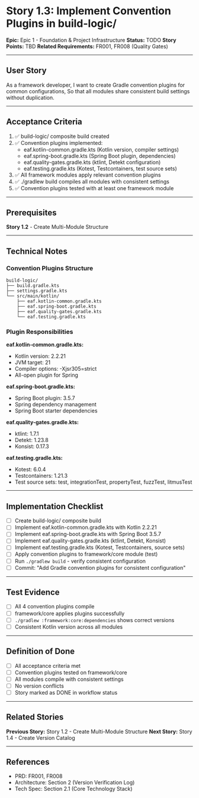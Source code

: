 # Story 1.3: Implement Convention Plugins in build-logic/

**Epic:** Epic 1 - Foundation & Project Infrastructure
**Status:** TODO
**Story Points:** TBD
**Related Requirements:** FR001, FR008 (Quality Gates)

---

## User Story

As a framework developer,
I want to create Gradle convention plugins for common configurations,
So that all modules share consistent build settings without duplication.

---

## Acceptance Criteria

1. ✅ build-logic/ composite build created
2. ✅ Convention plugins implemented:
   - eaf.kotlin-common.gradle.kts (Kotlin version, compiler settings)
   - eaf.spring-boot.gradle.kts (Spring Boot plugin, dependencies)
   - eaf.quality-gates.gradle.kts (ktlint, Detekt configuration)
   - eaf.testing.gradle.kts (Kotest, Testcontainers, test source sets)
3. ✅ All framework modules apply relevant convention plugins
4. ✅ ./gradlew build compiles all modules with consistent settings
5. ✅ Convention plugins tested with at least one framework module

---

## Prerequisites

**Story 1.2** - Create Multi-Module Structure

---

## Technical Notes

### Convention Plugins Structure

```
build-logic/
├── build.gradle.kts
├── settings.gradle.kts
└── src/main/kotlin/
    ├── eaf.kotlin-common.gradle.kts
    ├── eaf.spring-boot.gradle.kts
    ├── eaf.quality-gates.gradle.kts
    └── eaf.testing.gradle.kts
```

### Plugin Responsibilities

**eaf.kotlin-common.gradle.kts:**
- Kotlin version: 2.2.21
- JVM target: 21
- Compiler options: -Xjsr305=strict
- All-open plugin for Spring

**eaf.spring-boot.gradle.kts:**
- Spring Boot plugin: 3.5.7
- Spring dependency management
- Spring Boot starter dependencies

**eaf.quality-gates.gradle.kts:**
- ktlint: 1.7.1
- Detekt: 1.23.8
- Konsist: 0.17.3

**eaf.testing.gradle.kts:**
- Kotest: 6.0.4
- Testcontainers: 1.21.3
- Test source sets: test, integrationTest, propertyTest, fuzzTest, litmusTest

---

## Implementation Checklist

- [ ] Create build-logic/ composite build
- [ ] Implement eaf.kotlin-common.gradle.kts with Kotlin 2.2.21
- [ ] Implement eaf.spring-boot.gradle.kts with Spring Boot 3.5.7
- [ ] Implement eaf.quality-gates.gradle.kts (ktlint, Detekt, Konsist)
- [ ] Implement eaf.testing.gradle.kts (Kotest, Testcontainers, source sets)
- [ ] Apply convention plugins to framework/core module (test)
- [ ] Run `./gradlew build` - verify consistent configuration
- [ ] Commit: "Add Gradle convention plugins for consistent configuration"

---

## Test Evidence

- [ ] All 4 convention plugins compile
- [ ] framework/core applies plugins successfully
- [ ] `./gradlew :framework:core:dependencies` shows correct versions
- [ ] Consistent Kotlin version across all modules

---

## Definition of Done

- [ ] All acceptance criteria met
- [ ] Convention plugins tested on framework/core
- [ ] All modules compile with consistent settings
- [ ] No version conflicts
- [ ] Story marked as DONE in workflow status

---

## Related Stories

**Previous Story:** Story 1.2 - Create Multi-Module Structure
**Next Story:** Story 1.4 - Create Version Catalog

---

## References

- PRD: FR001, FR008
- Architecture: Section 2 (Version Verification Log)
- Tech Spec: Section 2.1 (Core Technology Stack)
